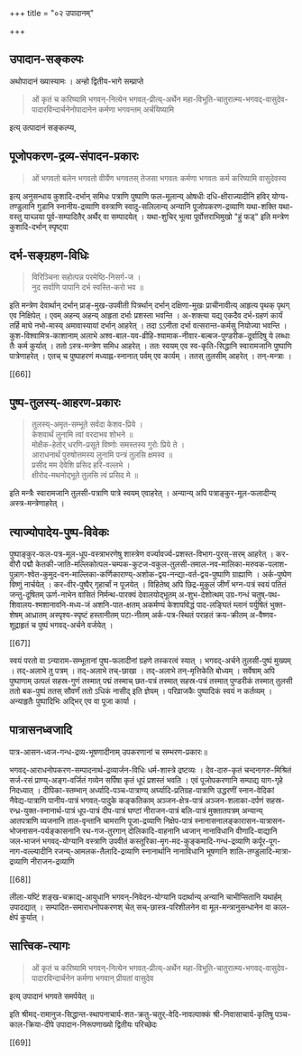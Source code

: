 +++
title = "०२ उपादानम्"

+++

## उपादान-सङ्कल्पः

अथोपादानं ख्यास्यामः । अन्हो द्वितीय-भागे सम्प्राप्ते 

> ओं कृतं च करिष्यामि भगवन्-नित्येन भगवत्-प्रीत्य्-अर्थेन महा-विभूति-चातुरात्म्य-भगवद्-वासुदेव-पादारविन्दार्चनेनोपादानेन कर्मणा भगवन्तम् अर्चयिष्यामि 

इत्य् उत्पादानं सङ्कल्प्य,

## पूजोपकरण-द्रव्य-संपादन-प्रकारः

> ओं भगवतो बलेन भगवतो वीर्येण भगवतस् तेजसा भगवतः कर्मणा भगवतः कर्म करिष्यामि वासुदेवस्य 

इत्य् अनुसन्धाय कुशादि-दर्भान् समिधः पत्राणि पुष्पाणि फल-मूलान्य् ओषधीः दधि-क्षीराज्यादीनि हविर् योग्य-तण्डुलानि गुडानि स्नानीय-द्रव्याणि वस्त्राणि स्वादु-सलिलान्य् अन्यानि पूजोपकरण-द्रव्याणि यथा-शक्ति यथा-वस्तु याच्ञया पूर्व-सम्पादितैर् अर्थैर् वा सम्पादयेत् । यथा-शुचिर् भूत्वा पूर्वोत्तराभिमुखो "हुं फड्" इति मन्त्रेण कुशादि-दर्भान् स्पृष्ट्वा 

## दर्भ-सङ्ग्रहण-विधिः

> विरिञ्चिना सहोत्पन्न परमेष्ठि-निसर्ग-ज ।  
नुद सर्वाणि पापानि दर्भ स्वस्ति-करो भव ॥  

इति मन्त्रेण देवार्थान् दर्भान् प्राङ्-मुख-उपवीती पित्रर्थान् दर्भान् दक्षिणा-मुखः प्राचीनावीत्य् आहृत्य पृथक् पृथग् एव निक्षिपेत् । एवम् अहन्य् अहन्य् आहृता दर्भाः प्रशस्ता भवन्ति । अ-शक्त्या यद्य् एकदैव दर्भ-ग्रहणं कार्यं तर्हि माघे नभो-मास्य् अमावास्यायां दर्भान् आहरेत् । तदा ऽऽनीता दर्भा वत्सरान्त-कर्मसु नियोज्या भवन्ति । कुश-विश्वामित्र-काशानाम् अलाभे अश्व-बाल-यव-व्रीहि-श्यामाक-नीवार-बल्बज-पुण्डरीक-दूर्वादिषु ये लब्धाः तैः कर्म कुर्यात् । ततो ऽस्त्र-मन्त्रेण समिध आहरेत् । ततः स्वयम् एव स्व-कृति-सिद्धानि स्वारामजानि पुष्पाणि पात्रेणाहरेत् । एतच् च पुष्पाहरणं मध्याह्न-स्नानात् पर्वम् एव कार्यम् । ततस् तुलसीम् आहरेत् । तन्-मन्त्राः ।

[[66]]

## पुष्प-तुलस्य्-आहरण-प्रकारः

> तुलस्य्-अमृत-सम्भूते सर्वदा केशव-प्रिये ।  
केशवार्थं लुनामि त्वां वरदाभव शोभने ॥  
मोक्षैक-हेतोर् धरणि-प्रसूते विष्णोः समस्तस्य गुरोः प्रिये ते ।  
आराधनार्थं पुरुषोत्तमस्य लुनामि पन्त्रं तुलसि क्षमस्व ॥  
प्रसीद मम देवेशि प्रसिद हरि-वल्लभे ।  
क्षीरोद-मथनोद्भूते तुलसि त्वं प्रसिद मे ॥

इति मन्त्रैः स्वारामजानि तुलसी-पत्राणि पात्रे स्वयम् एवाहरेत् । अन्यान्य् अपि पत्राङ्कुर-मूल-फलादीन्य् अस्त्र-मन्त्रेणाहरेत् ।

## त्याज्योपादेय-पुष्प-विवेकः

पुष्पाङ्कुर-फल-पत्र-मूल-धूप-वस्त्राभरणेषु शास्त्रेण वर्ज्यावर्ज्य-प्रशस्त-विभाग-पुरस्-सरम् आहरेत् । कर-वीरौ पद्मौ केतकी-जाति-मल्लिकोत्पल-चम्पक-कुटज-वकुल-तुलसी-तमाल-नव-मालिका-मरुवक-पलाश-पुन्नाग-श्वेत-कुमुद-वन-माल्लिका-कर्णिकाराण्य्-अशोक-द्वय-नन्द्या-वर्त-द्वय-पुष्पाणि ग्राह्याणि । अर्क-पुष्पेण विष्णुं नार्चयेत् । कर-वीर-पुष्पैर् गृहार्चां न पूजयेत् । विहितेष्व् अपि छिद्र-मुकुलं जीर्णं भग्न-पत्रं स्वयं पतितं जन्तु-दूषितम् ऊर्ण-नाभेन वासितं निर्मन्थ-पारक्यं देवालयोद्भूतम् अ-शुभ-देशोत्थम् उग्र-गन्धं चतुष्-पथ-शिवालय-श्मशानावनि-मध्य-जं अशनि-पात-क्षतम् अकर्मण्यं केशापविद्धं पाद-लङ्घितं म्लानं पर्युषितं भुक्त-शेषम् आध्रातम् अस्पृश्य-स्पृष्टं हस्तानीतम् पटा-नीतम् अर्क-पत्र-स्थितं पराहतं क्रय-क्रीतम् अ-वैष्णव-शूद्राहृतं च पुष्पं भगवद्-अर्चने वर्जयेत् । 

[[67]]

स्वयं परतो वा ऽन्याराम-सम्भूतानां पुष्प-फलादीनां ग्रहणे तस्करत्वं स्यात् । भगवद्-अर्चने तुलसी-पुष्पं मुख्यम् । तद्-अलाभे तु पत्रम् । तद्-अलाभे तच्-छाखा । तद्-अलाभे तन्-मृत्तिकेति बोध्यम् । सर्वेषाम् अपि पुष्पाणाम् उत्पलं सहस्र-गुणं तस्मात् पद्मं तस्माच् छत-पत्रं तस्मात् सहस्र-पत्रं तस्मात् पुण्डरीकं तस्मात् तुलसी ततो बक-पुष्पं ततस् सौवर्णं ततो ऽधिकं नासीद् इति ज्ञेयम् । परिव्राजकैः पुष्पादिकं स्वयं न कर्तव्यम् । अन्याहृतैः पुष्पादिभिः अद्भिर् एव वा पूजा कार्या ।

## पात्रासनध्वजादि
पात्र-आसन-ध्वज-गन्ध-द्रव्य-भूषणादीनाम् उपकरणानां च सम्भरण-प्रकारः॥ 

भगवद्-आराधनोपकरण-सम्पादनार्थ-द्रव्यार्जन-विधिः धर्म-शास्त्रे द्रष्टव्यः । देव-दारु-कृतं चन्दनागरु-मिश्रितं सर्ज-रसं प्राण्य्-अङ्ग-वर्जितं गव्येन सर्पिषा कृतं धूपं प्रशस्तं भवति । एवं पूजोपकरणानि सम्पाद्य याग-गृहे निदध्यात् । दीपिका-स्तम्भान् अर्ध्यादि-पञ्च-पात्राण्य् अर्घ्यादि-प्रतिग्रह-पात्राणि उद्धरणीं स्नान-वेदिकां नैवेद्य-पात्राणि पानीय-पात्रं भगवत्-पादुके कङ्कतिकाम् अञ्जन-क्षेत्र-पात्रं अञ्जन-शलाका-दर्पणं सहस्र-रन्ध्र-युक्त-स्नानार्थ-पात्रं धूप-पात्रं दीप-पात्रं घण्टां नीराजन-पात्रं बलि-पात्रं मुक्तातपत्रम् अन्यान्य् आतपत्राणि व्यजनानि ताल-वृन्तानि चामराणि पूजा-द्रव्याणि निक्षेप-पात्रं स्नानासनालङ्कारासन-यात्रासन-भोजनासन-पर्यङ्कासनानि रथ-गज-तुरगान् दोलिकादि-वाहनानि ध्वजान् नानाविधानि वीणादि-वाद्यानि जल-भाजनं भगवद्-योग्यानि वस्त्राणि उपवीतं कस्तूरिका-मृग-मद-कुङ्कमादि-गन्ध-द्रव्याणि कर्पूर-पूग-नाग-वल्ल्यादीनि रजन्य्-आमलक-तैलादि-द्रव्याणि स्नानार्थानि नानाविधानि भूषणानि शालि-तण्डुलादि-मात्रा-द्रव्याणि नीराजन-द्रव्याणि

[[68]]

लीला-यष्टिं शङ्ख-चक्राद्य्-आयुधानि भगवन्-निवेदन-योग्यानि पदार्थान्य् अन्यानि चाभीप्सितानि यथार्हम् उपादद्यात् । सम्पादित-समाराधनोपकरणश् चेत् सच्-छास्त्र-परिशीलनेन वा मूल-मन्त्रानुसन्धानेन वा काल-क्षेपं कुर्यात् ।

## सात्त्विक-त्यागः 

> ओं कृतं च करिष्यामि भगवन्-नित्येन भगवत्-प्रीत्य्-अर्थेन महा-विभूति-चातुरात्म्य-भगवद्-वासुदेव-पादारविन्दार्चनेन कर्मणा भगवान् प्रीयतां वासुदेव 

इत्य् उपादानं भगवते समर्पयेत् ॥

इति श्रीमद्-रामानुज-सिद्धान्त-स्थापनाचार्य-शत-क्रतु-चतुर्-वेदि-नावल्पाक्कं श्री-निवासाचार्य-कृतिषु पञ्च-काल-क्रिया-दीपे उपादान-निरूपणाख्यो द्वितीयः परिच्छेदः

[[69]]